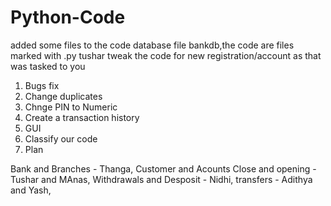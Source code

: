 # Python-Code

added some files to the code database file bankdb,the code are files marked with .py
tushar tweak the code for new registration/account as that was tasked to you

1. Bugs fix
2. Change duplicates
3. Chnge PIN to Numeric
4. Create a transaction history
5. GUI
6. Classify  our code
7. Plan


Bank and Branches - Thanga, 
Customer and Acounts Close and opening - Tushar and MAnas, 
Withdrawals and Desposit -  Nidhi, 
transfers - Adithya and Yash, 
